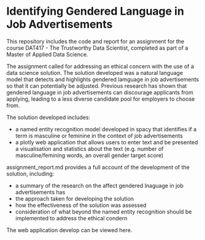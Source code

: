 # Identifying Gendered Language in Job Advertisements

This repository includes the code and report for an assignment for the course DAT417 - The Trustworthy Data Scientist, completed as part of a Master of Applied Data Science.

The assignment called for addressing an ethical concern with the use of a data science solution. The solution developed was a natural language model that detects and highlights gendered lamguage in job advertisements so that it can potentially be adjusted. Previous research has shown that gendered language in job advertisements can discourage applicants from applying, leading to a less diverse candidate pool for employers to choose from.

The solution developed includes:
- a named entity recognition model developed in spacy that identifies if a term is masculine or feminine in the context of job advertisements
- a plotly web application that allows users to enter text and be presented a visualisation and statistics about the text (e.g. number of masculine/femining words, an overall gender target score)


assignment_report.md provides a full account of the development of the solution, including:
- a summary of the research on the affect gendered lnaguage in job advertisements has
- the approach taken for developing the solution
- how the effectiveness of the solution was assessed
- consideration of what beyond the named entity recognition should be implemented to address the ethical condern

The web application develop can be viewed here.

